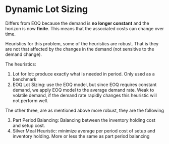# Dynamic Lot Sizing
Differs from EOQ because the demand is **no longer constant** and the horizon is now **finite**. This means that the associated costs can change over time.

Heuristics for this problem, some of the heuristics are robust. That is they are not that affected by the changes in the demand (not sensitive to the demand change). 

The heuristics:
1. Lot for lot: produce exactly what is needed in period. Only used as a benchmark
2. EOQ Lot Sizing: use the EOQ model, but since EOQ requires constant demand, we apply EOQ model to the average demand rate. Weak to volatile demand, if the demand rate rapidly changes this heuristic will not perform well. 

The other three, are as mentioned above more robust, they are the following

3. Part Period Balancing: Balancing between the inventory holding cost and setup cost.
4. Silver Meal Heuristic: minimize average per period cost of setup and inventory holding. More or less the same as part period balancing